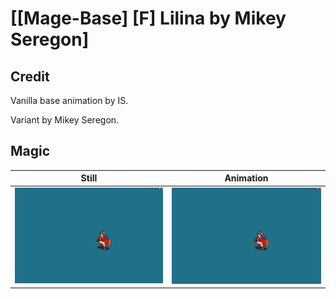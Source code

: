 # [\[Mage-Base\] \[F\] Lilina by Mikey Seregon]

## Credit

Vanilla base animation by IS.

Variant by Mikey Seregon.
	
## Magic

| Still | Animation |
| :---: | :-------: |
| ![Magic still](./Magic_000.png) | ![Magic animation](./Magic.gif) |
